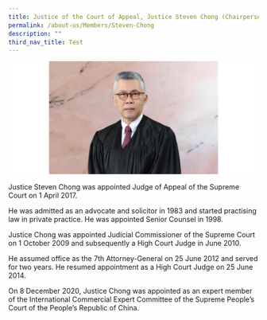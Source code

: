 ```yaml
---
title: Justice of the Court of Appeal, Justice Steven Chong (Chairperson of the Panel)
permalink: /about-us/Members/Steven-Chong
description: ""
third_nav_title: Test
---
```



![](/images/Bio%20photos%20resized2/Chong%20J.png)

Justice Steven Chong was appointed Judge of Appeal of the Supreme Court on 1 April 2017.

He was admitted as an advocate and solicitor in 1983 and started practising law in private practice. He was appointed Senior Counsel in 1998.

Justice Chong was appointed Judicial Commissioner of the Supreme Court on 1 October 2009 and subsequently a High Court Judge in June 2010.

He assumed office as the 7th Attorney-General on 25 June 2012 and served for two years. He resumed appointment as a High Court Judge on 25 June 2014.

On 8 December 2020, Justice Chong was appointed as an expert member of the International Commercial Expert Committee of the Supreme People’s Court of the People’s Republic of China.